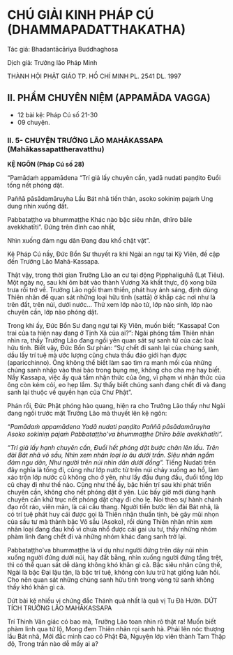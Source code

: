 # CHÚ GIẢI KINH PHÁP CÚ (DHAMMAPADATTHAKATHA)

Tác giả: Bhadantācāriya Buddhaghosa

Dịch giả: Trưởng lão Pháp Minh

THÀNH HỘI PHẬT GIÁO TP. HỒ CHÍ MINH
PL. 2541 DL. 1997

## II. PHẨM CHUYÊN NIỆM (APPAMĀDA VAGGA)

- 12 bài kệ: Pháp Cú số 21-30
- 09 chuyện.

### II. 5- CHUYỆN TRƯỞNG LÃO MAHĀKASSAPA (Mahākassapattheravatthu)

**KỆ NGÔN (Pháp Cú số 28)**

“Pamādaṁ appamādena “Trí giả lấy chuyên cần, yadā nudati paṇḍito Đuổi tống nết phóng dật.

Paññā pāsādamāruyha Lầu Bát nhã tiến thân, asoko sokiniṃ pajaṁ Ung dung nhìn xuống đất.

Pabbataṭṭho va bhummaṭṭhe Khác nào bậc siêu nhân, dhīro bāle avekkhatīti”. Đứng trên đỉnh cao nhất,

Nhìn xuống đám ngu dân Đang đau khổ chật vật”.

Kệ Pháp Cú nầy, Đức Bổn Sư thuyết ra khi Ngài an ngự tại Kỳ Viên, đề cập đến Trưởng Lão
Mahā-Kassapa.

Thật vậy, trong thời gian Trưởng Lão an cư tại động Pipphaliguhā (Lạt Tiêu). Một ngày nọ, sau khi ôm bát vào thành Vương Xá khất thực, độ xong bữa trưa rồi trở về. Trưởng Lão ngồi tham thiền, phát huy ánh sáng, định dùng Thiên nhãn để quan sát những loại hữu tình (sattā) ở khắp các nơi như là trên đất, trên núi, dưới nước... Thử xem lớp nào tử, lớp nào sinh, lớp nào chuyên cần, lớp nào phóng dật.

Trong khi ấy, Đức Bổn Sư đang ngự tại Kỳ Viên, muốn biết: “Kassapa! Con trai của ta hiện nay đang ở Tịnh Xá của ai?”: Ngài phóng tầm Thiên nhãn nhìn ra, thấy Trưởng Lão đang ngồi yên quan sát sự sanh tử của các loài hữu tình. Biết vậy, Đức Bổn Sư phán: “Sự chết đi sanh lại của chúng sanh, dầu lấy trí tuệ mà ước lượng cũng chưa thấu đáo giới hạn được (aparicchinno). Ông không thể biết làm sao tìm ra manh mối của những chúng sanh nhập vào thai bào trong bụng mẹ, không cho cha mẹ hay biết. Nầy Kassapa, việc ấy quá tầm nhận thức của ông, vì phạm vi nhận thức của ông còn kém cỏi, eo hẹp lắm. Sự thấy biết chúng sanh đang chết đi và đang sanh lại thuộc về quyền hạn của Chư
Phật”.

Phán rồi, Đức Phật phóng hào quang, hiện ra cho Trưởng Lão thấy như Ngài đang ngồi trước mặt Trưởng Lão mà thuyết lên kệ ngôn:

_“Pamādaṁ appamādena
Yadā nudati paṇḍito
Paññā pāsādamāruyha
Asoko sokiniṃ pajaṁ
Pabbataṭṭho'va bhummaṭṭhe
Dhīro bāle avekkhatīti”._

_“Trí giả lấy hạnh chuyên cần, Đuổi hết phóng dật bước chân lên lầu.
Trên đài Bát nhã vô sầu,
Nhìn xem nhân loại lo âu dưới trần.
Siêu nhân ngắm đám ngu dân,
Như người trên núi nhìn dân dưới đồng”._
Tiếng Nudati trên đây nghĩa là tống đi, cũng như lớp nước từ trên núi chảy xuống ao hồ, làm xáo trộn lớp nước cũ không cho ở yên, như lấy đầu đụng đầu, đuổi tống lớp cũ chạy đi như thế nào.
Cũng như thế ấy, bậc hiền trí sau khi phát triển chuyên cần, không cho nết phóng dật ở yên. Lúc bấy giờ mới dùng hạnh chuyên cần khử trục nết phóng dật chạy đi cho lẹ. Noi theo sự hành chánh đạo rốt ráo, viên mãn, là cái cầu thang. Người tiến bước lên đài Bát nhã, là có trí tuệ phát huy cái được gọi là Thiên nhãn thuần tịnh, bẻ gãy mũi nhọn của sầu tư mà thành bậc Vô sầu (Asoko), rồi dùng
Thiên nhãn nhìn xem nhân loại đang đau khổ vì chưa nhổ được cái gai ưu tư, thấy những nhóm phàm linh đang chết đi và những nhóm khác đang sanh trở lại.

Pabbataṭṭho'va bhummaṭṭhe là ví dụ như người đứng trên dãy núi nhìn xuống người đứng dưới núi, hay đất bằng, nhìn xuống người đứng tầng trệt, thì có thể quan sát dễ dàng không khó khăn gì cả. Bậc siêu nhân cũng thế, Ngài là bậc Đại lậu tận, là bậc trí tuệ, không còn lưu trữ hạt giống luân hồi. Cho nên quan sát những chúng sanh hữu tình trong vòng tử sanh không thấy khó khăn gì cả.

Dứt bài kệ nhiều vị chứng đắc Thánh quả nhất là quả vị Tu Đà Hườn.
DỨT TÍCH TRƯỞNG LÃO MAHĀKASSAPA

Trí Thinh Văn giác có bao mà,
Trưởng Lão toan nhìn rõ thật ra!
Muốn biết phàm linh qua tử lộ,
Mong đem Thiên nhãn rọi sanh hà.
Phải lên nóc thượng lầu Bát nhã,
Mới đắc minh cao có Phật Đà,
Nguyện lớp viên thành Tam Thập độ,
Trong trần nào dễ mấy ai a?
